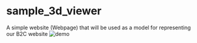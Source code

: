# sample_3d_viewer
A simple website (Webpage) that will be used as a model for representing our B2C website 
![demo](https://user-images.githubusercontent.com/39148476/45288147-9db3b980-b507-11e8-98fb-3d98405a805e.PNG)

